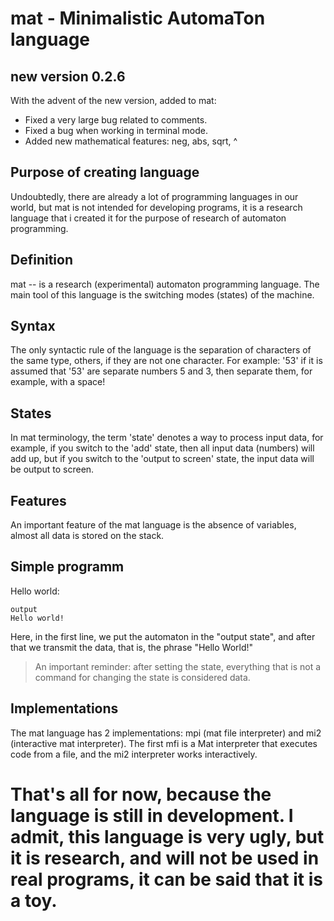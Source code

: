 # mat - Minimalistic AutomaTon language

## new version 0.2.6
With the advent of the new version, added to mat:
  + Fixed a very large bug related to comments.
  + Fixed a bug when working in terminal mode.
  + Added new mathematical features: neg, abs, sqrt, ^

## Purpose of creating language
Undoubtedly, there are already a lot of programming languages in our world, but mat is not intended for developing programs, it is a research language that i created it for the purpose of research of automaton programming.

## Definition
mat -- is a research (experimental) automaton programming language. The main tool of this language is the switching modes (states) of the machine.

## Syntax
The only syntactic rule of the language is the separation of characters of the same type, others, if they are not one character. For example: '53' if it is assumed that '53' are separate numbers 5 and 3, then separate them, for example, with a space!

## States
In mat terminology, the term 'state' denotes a way to process input data, for example, if you switch to the 'add' state, then all input data (numbers) will add up, but if you switch to the 'output to screen' state, the input data will be output to screen.

## Features
An important feature of the mat language is the absence of variables, almost all data is stored on the stack.

## Simple programm
Hello world:
```
output 
Hello world!
```
Here, in the first line, we put the automaton in the "output state", and after that we transmit the data, that is, the phrase "Hello World!"

> An important reminder: after setting the state, everything that is not a command for changing the state is considered data.

## Implementations
The mat language has 2 implementations: mpi (mat file interpreter) and mi2 (interactive mat interpreter). The first mfi is a Mat interpreter that executes code from a file, and the mi2 interpreter works interactively.

# That's all for now, because the language is still in development. I admit, this language is very ugly, but it is research, and will not be used in real programs, it can be said that it is a toy.
